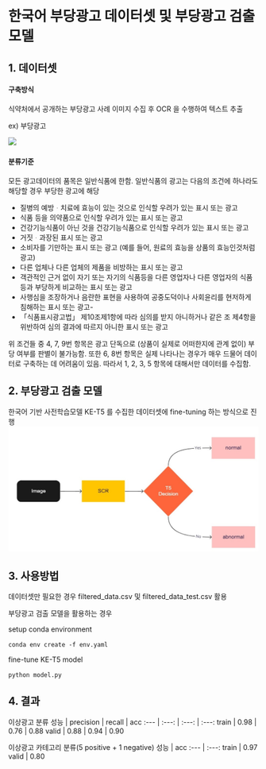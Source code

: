 # 한국어 부당광고 데이터셋 및 부당광고 검출 모델

## 1. 데이터셋
#### 구축방식
식약처에서 공개하는 부당광고 사례 이미지 수집 후 OCR 을 수행하여 텍스트 추출

ex) 부당광고

<img src="./pics/abnormal2.jpg"/>

#### 분류기준
모든 광고데이터의 품목은 일반식품에 한함.
일반식품의 광고는 다음의 조건에 하나라도 해당할 경우 부당한 광고에 해당
- 질병의 예방ᆞ치료에 효능이 있는 것으로 인식할 우려가 있는 표시 또는 광고
- 식품 등을 의약품으로 인식할 우려가 있는 표시 또는 광고
- 건강기능식품이 아닌 것을 건강기능식품으로 인식할 우려가 있는 표시 또는 광고
- 거짓ᆞ과장된 표시 또는 광고
- 소비자를 기만하는 표시 또는 광고 (예를 들어, 원료의 효능을 상품의 효능인것처럼 광고)
- 다른 업체나 다른 업체의 제품을 비방하는 표시 또는 광고
- 객관적인 근거 없이 자기 또는 자기의 식품등을 다른 영업자나 다른 영업자의 식품등과 부당하게 비교하는 표시 또는 광고
- 사행심을 조장하거나 음란한 표현을 사용하여 공중도덕이나 사회윤리를 현저하게 침해하는 표시 또는 광고- 
- 「식품표시광고법」 제10조제1항에 따라 심의를 받지 아니하거나 같은 조 제4항을 위반하여 심의 결과에 따르지 아니한 표시 또는 광고

위 조건들 중 4, 7, 9번 항목은 광고 단독으로 (상품이 실제로 어떠한지에 관계 없이) 부당 여부를 판별이 불가능함. 또한 6, 8번 항목은 실제 나타나는 경우가 매우 드물어 데이터로 구축하는 데 어려움이 있음. 따라서 1, 2, 3, 5 항목에 대해서만 데이터를 수집함.

## 2. 부당광고 검출 모델
한국어 기반 사전학습모델 KE-T5 를 수집한 데이터셋에 fine-tuning 하는 방식으로 진행
![arch](./pics/arch.jpg)

## 3. 사용방법
데이터셋만 필요한 경우 filtered_data.csv 및 filtered_data_test.csv 활용

부당광고 검출 모델을 활용하는 경우

setup conda environment

```
conda env create -f env.yaml
```

fine-tune KE-T5 model
```
python model.py
```


## 4. 결과

이상광고 분류
성능 | precision | recall | acc
:--- | :---: | :---: | :---:
train | 0.98 | 0.76 | 0.88
valid | 0.88 | 0.94 | 0.90

이상광고 카테고리 분류(5 positive + 1 negative)
성능 | acc
:--- | :---:
train | 0.97
valid | 0.80


